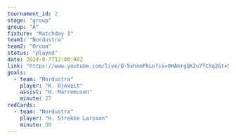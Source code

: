 ```yaml
---
tournament_id: 2
stage: "group"
group: "A"
fixture: "Matchday 3"
team1: "Nordustra"
team2: "Orcuo"
status: "played"
date: 2024-8-7T12:00:00Z
link: "https://www.youtube.com/live/Q-5xhnmFhLo?si=0HAmrgQK2u7fCYq2&t=57"
goals:
  - team: "Nordustra"
    player: "K. Ojeveit"
    assist: "H. Marremusen"
    minute: 27
redCards:
  - team: "Nordustra"
    player: "H. Strekke Larsson"
    minute: 50
---
```

